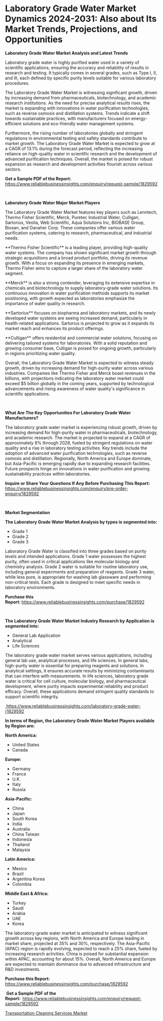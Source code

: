 <p><h1>Laboratory Grade Water Market Dynamics 2024-2031: Also about Its Market Trends, Projections, and Opportunities</h1></p><p><strong>Laboratory Grade Water Market Analysis and Latest Trends</strong></p>
<p><p>Laboratory grade water is highly purified water used in a variety of scientific applications, ensuring the accuracy and reliability of results in research and testing. It typically comes in several grades, such as Type I, II, and III, each defined by specific purity levels suitable for various laboratory procedures.</p><p>The Laboratory Grade Water Market is witnessing significant growth, driven by increasing demand from pharmaceuticals, biotechnology, and academic research institutions. As the need for precise analytical results rises, the market is expanding with innovations in water purification technologies, such as reverse osmosis and distillation systems. Trends indicate a shift towards sustainable practices, with manufacturers focused on energy-efficient solutions and eco-friendly water management systems.</p><p>Furthermore, the rising number of laboratories globally and stringent regulations in environmental testing and safety standards contribute to market growth. The Laboratory Grade Water Market is expected to grow at a CAGR of 13.1% during the forecast period, reflecting the increasing reliance on high-quality water in scientific research and the development of advanced purification techniques. Overall, the market is poised for robust expansion as research and development activities flourish across various sectors.</p></p>
<p><strong>Get a Sample PDF of the Report:&nbsp;</strong> <a href="https://www.reliablebusinessinsights.com/enquiry/request-sample/1829592?utm_campaign=1113&utm_medium=2&utm_source=Github&utm_content=ia&utm_term=30122024&utm_id=laboratory-grade-water">https://www.reliablebusinessinsights.com/enquiry/request-sample/1829592</a></p>
<p>&nbsp;</p>
<p><strong>Laboratory Grade Water Major Market Players</strong></p>
<p><p>The Laboratory Grade Water Market features key players such as Lenntech, Thermo Fisher Scientific, Merck, Puretec Industrial Water, Culligan, Sartorius, Veolia, Web Scientific, Aqua Solutions Inc, BIOBASE Group, Biosan, and Danaher Corp. These companies offer various water purification systems, catering to research, pharmaceutical, and industrial needs.</p><p>**Thermo Fisher Scientific** is a leading player, providing high-quality water systems. The company has shown significant market growth through strategic acquisitions and a broad product portfolio, driving its revenue growth. With a focus on expanding its presence in emerging markets, Thermo Fisher aims to capture a larger share of the laboratory water segment.</p><p>**Merck** is also a strong contender, leveraging its extensive expertise in chemicals and biotechnology to supply laboratory-grade water solutions. Its continuous innovation in water purification methods supports its market positioning, with growth expected as laboratories emphasize the importance of water quality in research.</p><p>**Sartorius** focuses on biopharma and laboratory markets, and its newly developed water systems are seeing increased demand, particularly in health-related applications. Sartorius is projected to grow as it expands its market reach and enhances its product offerings.</p><p>**Culligan** offers residential and commercial water solutions, focusing on delivering tailored systems for laboratories. With a solid reputation and growing consumer base, Culligan is poised for ongoing growth, particularly in regions prioritizing water quality.</p><p>Overall, the Laboratory Grade Water Market is expected to witness steady growth, driven by increasing demand for high-purity water across various industries. Companies like Thermo Fisher and Merck boast revenues in the billions, with projections indicating the laboratory water market could exceed $5 billion globally in the coming years, supported by technological advancements and rising awareness of water quality's significance in scientific applications.</p></p>
<p>&nbsp;</p>
<p><strong>What Are The Key Opportunities For Laboratory Grade Water Manufacturers?</strong></p>
<p><p>The laboratory grade water market is experiencing robust growth, driven by increasing demand for high-purity water in pharmaceuticals, biotechnology, and academic research. The market is projected to expand at a CAGR of approximately 8% through 2028, fueled by stringent regulations on water quality and a rise in laboratory testing activities. Key trends include the adoption of advanced water purification technologies, such as reverse osmosis and distillation. Regionally, North America and Europe dominate, but Asia-Pacific is emerging rapidly due to expanding research facilities. Future prospects hinge on innovations in water purification and growing sustainability practices within laboratories.</p></p>
<p><strong>Inquire or Share Your Questions If Any Before Purchasing This Report:</strong> <a href="https://www.reliablebusinessinsights.com/enquiry/pre-order-enquiry/1829592?utm_campaign=1113&utm_medium=2&utm_source=Github&utm_content=ia&utm_term=30122024&utm_id=laboratory-grade-water">https://www.reliablebusinessinsights.com/enquiry/pre-order-enquiry/1829592</a></p>
<p>&nbsp;</p>
<p><strong>Market Segmentation</strong></p>
<p><strong>The Laboratory Grade Water Market Analysis by types is segmented into:</strong></p>
<p><ul><li>Grade 1</li><li>Grade 2</li><li>Grade 3</li></ul></p>
<p><p>Laboratory Grade Water is classified into three grades based on purity levels and intended applications. Grade 1 water possesses the highest purity, often used in critical applications like molecular biology and chemistry analysis. Grade 2 water is suitable for routine laboratory use, including general experiments and preparation of reagents. Grade 3 water, while less pure, is appropriate for washing lab glassware and performing non-critical tests. Each grade is designed to meet specific needs in laboratory environments.</p></p>
<p><strong>Purchase this Report:&nbsp;</strong><a href="https://www.reliablebusinessinsights.com/purchase/1829592?utm_campaign=1113&utm_medium=2&utm_source=Github&utm_content=ia&utm_term=30122024&utm_id=laboratory-grade-water">https://www.reliablebusinessinsights.com/purchase/1829592</a></p>
<p>&nbsp;</p>
<p><strong>The Laboratory Grade Water Market Industry Research by Application is segmented into:</strong></p>
<p><ul><li>General Lab Application</li><li>Analytical</li><li>Life Sciences</li></ul></p>
<p><p>The laboratory grade water market serves various applications, including general lab use, analytical processes, and life sciences. In general labs, high-purity water is essential for preparing reagents and solutions. In analytical settings, it ensures accurate results by minimizing contaminants that can interfere with measurements. In life sciences, laboratory grade water is critical for cell culture, molecular biology, and pharmaceutical development, where purity impacts experimental reliability and product efficacy. Overall, these applications demand stringent quality standards to support scientific integrity.</p></p>
<p><a href="https://www.reliablebusinessinsights.com/laboratory-grade-water-r1829592?utm_campaign=1113&utm_medium=2&utm_source=Github&utm_content=ia&utm_term=30122024&utm_id=laboratory-grade-water">&nbsp;https://www.reliablebusinessinsights.com/laboratory-grade-water-r1829592</a></p>
<p><strong>In terms of Region, the Laboratory Grade Water Market Players available by Region are:</strong></p>
<p>
    <p> <strong> North America: </strong>
        <ul>
            <li>United States</li>
            <li>Canada</li>
        </ul>
        </p> 
    <p> <strong> Europe: </strong>
        <ul>
            <li>Germany</li>
            <li>France</li>
            <li>U.K.</li>
            <li>Italy</li>
            <li>Russia</li>
        </ul>
        </p> 
    <p> <strong> Asia-Pacific: </strong>
        <ul>
            <li>China</li>
            <li>Japan</li>
            <li>South Korea</li>
            <li>India</li>
            <li>Australia</li>
            <li>China Taiwan</li>
            <li>Indonesia</li>
            <li>Thailand</li>
            <li>Malaysia</li>
        </ul>
        </p> 
    <p> <strong> Latin America: </strong>
        <ul>
            <li>Mexico</li>
            <li>Brazil</li>
            <li>Argentina Korea</li>
            <li>Colombia</li>
        </ul>
        </p> 
    <p> <strong> Middle East & Africa: </strong>
        <ul>
            <li>Turkey</li>
            <li>Saudi</li>
            <li>Arabia</li>
            <li>UAE</li>
            <li>Korea</li>
        </ul>
    </p>
    </p>
<p><p>The laboratory-grade water market is anticipated to witness significant growth across key regions, with North America and Europe leading in market share, projected at 35% and 30%, respectively. The Asia-Pacific (APAC) region is rapidly evolving, expected to reach a 25% share, fueled by increasing research activities. China is poised for substantial expansion within APAC, accounting for about 15%. Overall, North America and Europe are expected to maintain dominance due to advanced infrastructure and R&D investments.</p></p>
<p><strong>Purchase this Report: </strong><a href="https://www.reliablebusinessinsights.com/purchase/1829592?utm_campaign=1113&utm_medium=2&utm_source=Github&utm_content=ia&utm_term=30122024&utm_id=laboratory-grade-water">https://www.reliablebusinessinsights.com/purchase/1829592</a></p>
<p>&nbsp;<strong>Get a Sample PDF of the Report:&nbsp;&nbsp;</strong><a href="https://www.reliablebusinessinsights.com/enquiry/request-sample/1829592?utm_campaign=1113&utm_medium=2&utm_source=Github&utm_content=ia&utm_term=30122024&utm_id=laboratory-grade-water">https://www.reliablebusinessinsights.com/enquiry/request-sample/1829592</a></p>
<p><strong></strong></p>
<p><p><a href="https://github.com/lisaeichler20775/Market-Research-Report-List-1/blob/main/transportation-cleaning-services-market.md?utm_campaign=1113&utm_medium=2&utm_source=Github&utm_content=ia&utm_term=30122024&utm_id=laboratory-grade-water">Transportation Cleaning Services Market</a></p></p>